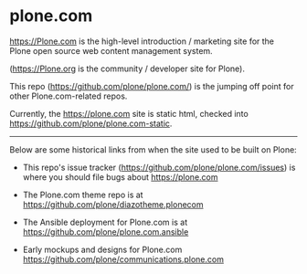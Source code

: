 # plone.com

https://Plone.com is the high-level introduction / marketing site for the Plone open source web content management system.

(https://Plone.org is the community / developer site for Plone).

This repo (https://github.com/plone/plone.com/) is the jumping off point for other Plone.com-related repos.

Currently, the https://plone.com site is static html, checked into https://github.com/plone/plone.com-static.

----

Below are some historical links from when the site used to be built on Plone:

- This repo's issue tracker (https://github.com/plone/plone.com/issues) is where you should file bugs about https://plone.com

- The Plone.com theme repo is at https://github.com/plone/diazotheme.plonecom 

- The Ansible deployment for Plone.com is at https://github.com/plone/plone.com.ansible 

- Early mockups and designs for Plone.com https://github.com/plone/communications.plone.com
